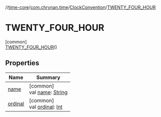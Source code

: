 //[time-core](../../../../index.md)/[com.chrynan.time](../../index.md)/[ClockConvention](../index.md)/[TWENTY_FOUR_HOUR](index.md)

# TWENTY_FOUR_HOUR

[common]\
[TWENTY_FOUR_HOUR](index.md)()

## Properties

| Name | Summary |
|---|---|
| [name](../../-meridiem-period/-a-m/index.md#-372974862%2FProperties%2F-2124218425) | [common]<br>val [name](../../-meridiem-period/-a-m/index.md#-372974862%2FProperties%2F-2124218425): [String](https://kotlinlang.org/api/latest/jvm/stdlib/kotlin/-string/index.html) |
| [ordinal](../../-meridiem-period/-a-m/index.md#-739389684%2FProperties%2F-2124218425) | [common]<br>val [ordinal](../../-meridiem-period/-a-m/index.md#-739389684%2FProperties%2F-2124218425): [Int](https://kotlinlang.org/api/latest/jvm/stdlib/kotlin/-int/index.html) |
